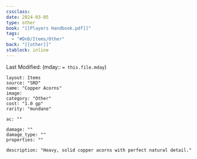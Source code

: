 ```yaml
---
cssclass: 
date: 2024-03-05
type: other
book: "[[Players Handbook.pdf]]"
tags:
  - "#DnD/Items/Other"
back: "[[other]]"
stablock: inline
---
```

Last Modified: (mday:: `= this.file.mday`)


```statblock
layout: Items
source: "SRD"
name: "Copper Acorns"
image: 
category: "Other"
cost: "1.0 gp"
rarity: "mundane"

ac: ""

damage: ""
damage_type: ""
properties: ""

description: "Heavy, solid copper acorns with perfect natural detail."
```